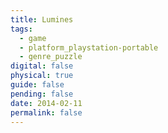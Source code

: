 ```yaml
---
title: Lumines
tags:
  - game
  - platform_playstation-portable
  - genre_puzzle
digital: false
physical: true
guide: false
pending: false
date: 2014-02-11
permalink: false
---
```

